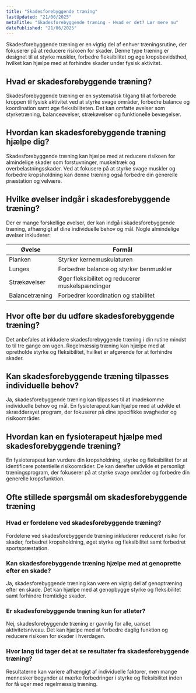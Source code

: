 ```yaml
---
title: "Skadesforebyggende træning"
lastUpdated: "21/06/2025"
metaTitle: "Skadesforebyggende træning - Hvad er det? Lær mere nu"
datePublished: "21/06/2025"
---
```


Skadesforebyggende træning er en vigtig del af enhver træningsrutine, der fokuserer på at reducere risikoen for skader. Denne type træning er designet til at styrke muskler, forbedre fleksibilitet og øge kropsbevidsthed, hvilket kan hjælpe med at forhindre skader under fysisk aktivitet.

## Hvad er skadesforebyggende træning?

Skadesforebyggende træning er en systematisk tilgang til at forberede kroppen til fysisk aktivitet ved at styrke svage områder, forbedre balance og koordination samt øge fleksibiliteten. Det kan omfatte øvelser som styrketræning, balanceøvelser, strækøvelser og funktionelle bevægelser.

## Hvordan kan skadesforebyggende træning hjælpe dig?

Skadesforebyggende træning kan hjælpe med at reducere risikoen for almindelige skader som forstuvninger, muskeltræk og overbelastningsskader. Ved at fokusere på at styrke svage muskler og forbedre kropsholdning kan denne træning også forbedre din generelle præstation og velvære.

## Hvilke øvelser indgår i skadesforebyggende træning?

Der er mange forskellige øvelser, der kan indgå i skadesforebyggende træning, afhængigt af dine individuelle behov og mål. Nogle almindelige øvelser inkluderer:

| Øvelse | Formål |
|--------|--------|
| Planken | Styrker kernemuskulaturen |
| Lunges | Forbedrer balance og styrker benmuskler |
| Strækøvelser | Øger fleksibilitet og reducerer muskelspændinger |
| Balancetræning | Forbedrer koordination og stabilitet |

## Hvor ofte bør du udføre skadesforebyggende træning?

Det anbefales at inkludere skadesforebyggende træning i din rutine mindst to til tre gange om ugen. Regelmæssig træning kan hjælpe med at opretholde styrke og fleksibilitet, hvilket er afgørende for at forhindre skader.

## Kan skadesforebyggende træning tilpasses individuelle behov?

Ja, skadesforebyggende træning kan tilpasses til at imødekomme individuelle behov og mål. En fysioterapeut kan hjælpe med at udvikle et skræddersyet program, der fokuserer på dine specifikke svagheder og risikoområder.

## Hvordan kan en fysioterapeut hjælpe med skadesforebyggende træning?

En fysioterapeut kan vurdere din kropsholdning, styrke og fleksibilitet for at identificere potentielle risikoområder. De kan derefter udvikle et personligt træningsprogram, der fokuserer på at styrke svage områder og forbedre din generelle kropsfunktion.

## Ofte stillede spørgsmål om skadesforebyggende træning

### Hvad er fordelene ved skadesforebyggende træning?

Fordelene ved skadesforebyggende træning inkluderer reduceret risiko for skader, forbedret kropsholdning, øget styrke og fleksibilitet samt forbedret sportspræstation.

### Kan skadesforebyggende træning hjælpe med at genoprette efter en skade?

Ja, skadesforebyggende træning kan være en vigtig del af genoptræning efter en skade. Det kan hjælpe med at genopbygge styrke og fleksibilitet samt forhindre fremtidige skader.

### Er skadesforebyggende træning kun for atleter?

Nej, skadesforebyggende træning er gavnlig for alle, uanset aktivitetsniveau. Det kan hjælpe med at forbedre daglig funktion og reducere risikoen for skader i hverdagen.

### Hvor lang tid tager det at se resultater fra skadesforebyggende træning?

Resultaterne kan variere afhængigt af individuelle faktorer, men mange mennesker begynder at mærke forbedringer i styrke og fleksibilitet inden for få uger med regelmæssig træning.